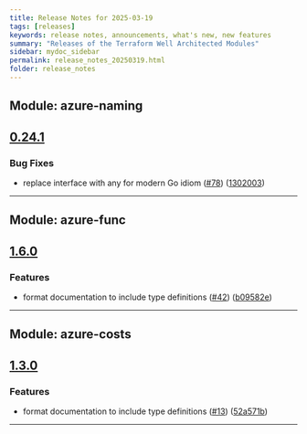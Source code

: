 ```yaml
---
title: Release Notes for 2025-03-19
tags: [releases]
keywords: release notes, announcements, what's new, new features
summary: "Releases of the Terraform Well Architected Modules"
sidebar: mydoc_sidebar
permalink: release_notes_20250319.html
folder: release_notes
---
```


## Module: azure-naming
## [0.24.1](https://github.com/CloudNationHQ/terraform-azure-naming/releases/tag/v0.24.1)


### Bug Fixes

* replace interface with any for modern Go idiom ([#78](https://github.com/CloudNationHQ/terraform-azure-naming/issues/78)) ([1302003](https://github.com/CloudNationHQ/terraform-azure-naming/commit/1302003600cdbdd5dfeb50929a3bd6628eb785c0))

---

## Module: azure-func
## [1.6.0](https://github.com/CloudNationHQ/terraform-azure-func/releases/tag/v1.6.0)


### Features

* format documentation to include type definitions ([#42](https://github.com/CloudNationHQ/terraform-azure-func/issues/42)) ([b09582e](https://github.com/CloudNationHQ/terraform-azure-func/commit/b09582e2f8ba10b38b15e82c4c8ef5007355da47))

---

## Module: azure-costs
## [1.3.0](https://github.com/CloudNationHQ/terraform-azure-costs/releases/tag/v1.3.0)


### Features

* format documentation to include type definitions ([#13](https://github.com/CloudNationHQ/terraform-azure-costs/issues/13)) ([52a571b](https://github.com/CloudNationHQ/terraform-azure-costs/commit/52a571b5cd0a3e48f3ca402b63ace2b69e4cd8cc))

---

